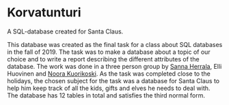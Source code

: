 # Korvatunturi
A SQL-database created for Santa Claus.

This database was created as the final task for a class about SQL databases in the fall of 2019. The task was to make a database about a topic of our choice and to write a report describing the different attributes of the database. The work was done in a three person group by [Sanna Herrala](https://github.com/supersitruuna), Elli Huovinen and [Noora Kuorikoski](https://github.com/nooraelina). As the task was completed close to the holidays, the chosen subject for the task was a database for Santa Claus to help him keep track of all the kids, gifts and elves he needs to deal with. The database has 12 tables in total and satisfies the third normal form. 